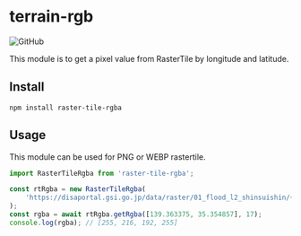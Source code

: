 # terrain-rgb

![GitHub](https://img.shields.io/github/license/MIERUNE/raster-tile-rgba)

This module is to get a pixel value from RasterTile by longitude and latitude.

## Install

```
npm install raster-tile-rgba
```

## Usage

This module can be used for PNG or WEBP rastertile.

```ts
import RasterTileRgba from 'raster-tile-rgba';

const rtRgba = new RasterTileRgba(
    'https://disaportal.gsi.go.jp/data/raster/01_flood_l2_shinsuishin/{z}/{x}/{y}.png',
);
const rgba = await rtRgba.getRgba([139.363375, 35.354857], 17);
console.log(rgba); // [255, 216, 192, 255]
```
